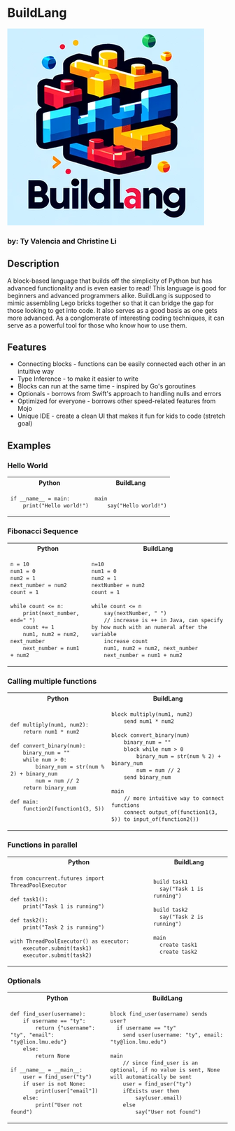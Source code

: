 # BuildLang

![Logo](docs/buildlanglogo.png)

### by: Ty Valencia and Christine Li

## Description

A block-based language that builds off the simplicity of Python but has advanced functionality and is even easier to read! This language is good for beginners and advanced programmers alike. BuildLang is supposed to mimic assembling Lego bricks together so that it can bridge the gap for those looking to get into code. It also serves as a good basis as one gets more advanced. As a conglomerate of interesting coding techniques, it can serve as a powerful tool for those who know how to use them.

## Features

- Connecting blocks - functions can be easily connected each other in an intuitive way
- Type Inference - to make it easier to write
- Blocks can run at the same time - inspired by Go's goroutines
- Optionals - borrows from Swift's approach to handling nulls and errors
- Optimized for everyone - borrows other speed-related features from Mojo
- Unique IDE - create a clean UI that makes it fun for kids to code (stretch goal)

## Examples

### Hello World

<table>
<tr> <th>Python</th><th>BuildLang</th><tr>
</tr>

<td>

```
if __name__ = main:
    print("Hello world!")
```

</td>
<td>

```
main
    say("Hello world!")
```

</td>
</table>

### Fibonacci Sequence

<table>
<tr> <th>Python</th><th>BuildLang</th><tr>
</tr>

<td>

```
n = 10
num1 = 0
num2 = 1
next_number = num2
count = 1

while count <= n:
    print(next_number, end=" ")
    count += 1
    num1, num2 = num2, next_number
    next_number = num1 + num2
```

</td>
<td>

```
n=10
num1 = 0
num2 = 1
nextNumber = num2
count = 1

while count <= n
    say(nextNumber, " ")
    // increase is ++ in Java, can specify by how much with an numeral after the variable
    increase count
    num1, num2 = num2, next_number
    next_number = num1 + num2
```

</td>
</table>

### Calling multiple functions

<table>
<tr> <th>Python</th><th>BuildLang</th><tr>
</tr>

<td>

```
def multiply(num1, num2):
	return num1 * num2

def convert_binary(num):
	binary_num = ""
    while num > 0:
        binary_num = str(num % 2) + binary_num
        num = num // 2
    return binary_num

def main:
	function2(function1(3, 5))
```

</td>
<td>

```
block multiply(num1, num2)
	send num1 * num2

block convert_binary(num)
	binary_num = ""
    block while num > 0
        binary_num = str(num % 2) + binary_num
        num = num // 2
    send binary_num

main
	// more intuitive way to connect functions
	connect output_of(function1(3, 5)) to input_of(function2())
```

</td>
</table>

### Functions in parallel

<table>
<tr> <th>Python</th><th>BuildLang</th><tr>
</tr>

<td>

```
from concurrent.futures import ThreadPoolExecutor

def task1():
    print("Task 1 is running")

def task2():
    print("Task 2 is running")

with ThreadPoolExecutor() as executor:
    executor.submit(task1)
    executor.submit(task2)
```

</td>
<td>

```
build task1
  say("Task 1 is running")

build task2
  say("Task 2 is running")

main
  create task1
  create task2
```

</td>
</table>

### Optionals

<table>
<tr> <th>Python</th><th>BuildLang</th><tr>
</tr>

<td>

```
def find_user(username):
    if username == "ty":
        return {"username": "ty", "email": "ty@lion.lmu.edu"}
    else:
        return None

if __name__ = __main__:
    user = find_user("ty")
    if user is not None:
        print(user["email"])
    else:
        print("User not found")
```

</td>
<td>

```
block find_user(username) sends user?
  if username == "ty"
    send user(username: "ty", email: "ty@lion.lmu.edu")

main
    // since find_user is an optional, if no value is sent, None will automatically be sent
    user = find_user("ty")
    ifExists user then
        say(user.email)
	else
	    say("User not found")
```

</td>
</table>
